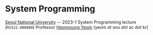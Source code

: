 # System Programming

[Seoul National University](https://cse.snu.ac.kr/) -- 2023-1 System Programming lecture (`M1522.000800`)
Professor [Heonyoung Yeom](http://dcslab.snu.ac.kr/~yeom/) (yeom *at* snu *dot* ac *dot* kr)

